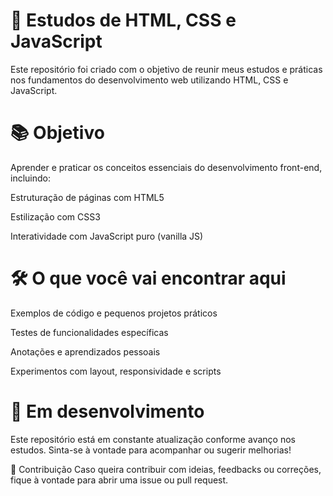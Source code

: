# 🚀 Estudos de HTML, CSS e JavaScript
Este repositório foi criado com o objetivo de reunir meus estudos e práticas nos fundamentos do desenvolvimento web utilizando HTML, CSS e JavaScript.

# 📚 Objetivo
Aprender e praticar os conceitos essenciais do desenvolvimento front-end, incluindo:

Estruturação de páginas com HTML5

Estilização com CSS3

Interatividade com JavaScript puro (vanilla JS)

# 🛠️ O que você vai encontrar aqui
Exemplos de código e pequenos projetos práticos

Testes de funcionalidades específicas

Anotações e aprendizados pessoais

Experimentos com layout, responsividade e scripts

# 🚧 Em desenvolvimento
Este repositório está em constante atualização conforme avanço nos estudos. Sinta-se à vontade para acompanhar ou sugerir melhorias!

🤝 Contribuição
Caso queira contribuir com ideias, feedbacks ou correções, fique à vontade para abrir uma issue ou pull request.

